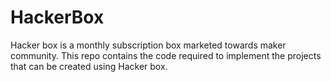 # HackerBox
Hacker box is a monthly subscription box marketed towards maker community. This repo contains the code required to implement the projects that can be created using Hacker box.
